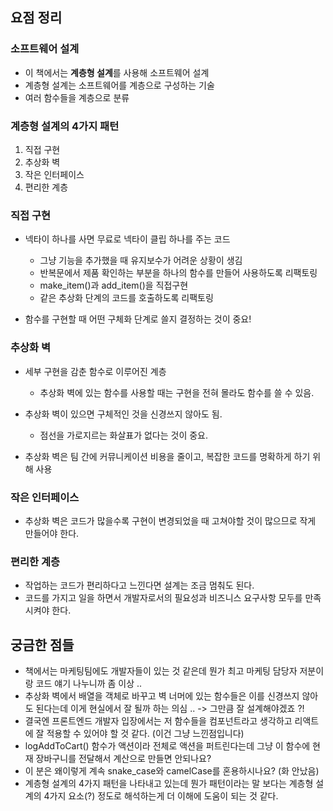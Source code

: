 ## 요점 정리

### 소프트웨어 설계

-   이 책에서는 **계층형 설계**를 사용해 소프트웨어 설계
-   계층형 설계는 소프트웨어를 계층으로 구성하는 기술
-   여러 함수들을 계층으로 분류

### 계층형 설계의 4가지 패턴

1. 직접 구현
2. 추상화 벽
3. 작은 인터페이스
4. 편리한 계층

### 직접 구현

-   넥타이 하나를 사면 무료로 넥타이 클립 하나를 주는 코드

    -   그냥 기능을 추가했을 때 유지보수가 어려운 상황이 생김
    -   반복문에서 제품 확인하는 부분을 하나의 함수를 만들어 사용하도록 리팩토링
    -   make_item()과 add_item()을 직접구현
    -   같은 추상화 단계의 코드를 호출하도록 리팩토링

-   함수를 구현할 때 어떤 구체화 단계로 쓸지 결정하는 것이 중요!

### 추상화 벽

-   세부 구현을 감춘 함수로 이루어진 계층

    -   추상화 벽에 있는 함수를 사용할 때는 구현을 전혀 몰라도 함수를 쓸 수 있음.

-   추상화 벽이 있으면 구체적인 것을 신경쓰지 않아도 됨.

    -   점선을 가로지르는 화살표가 없다는 것이 중요.

-   추상화 벽은 팀 간에 커뮤니케이션 비용을 줄이고, 복잡한 코드를 명확하게 하기 위해 사용

### 작은 인터페이스

-   추상화 벽은 코드가 많을수록 구현이 변경되었을 때 고쳐야할 것이 많으므로 작게 만들어야 한다.

### 편리한 계층

-   작업하는 코드가 편리하다고 느낀다면 설계는 조금 멈춰도 된다.
-   코드를 가지고 일을 하면서 개발자로서의 필요성과 비즈니스 요구사항 모두를 만족시켜야 한다.

## 궁금한 점들

-   책에서는 마케팅팀에도 개발자들이 있는 것 같은데 뭔가 최고 마케팅 담당자 저분이랑 코드 얘기 나누니까 좀 이상 ..
-   추상화 벽에서 배열을 객체로 바꾸고 벽 너머에 있는 함수들은 이를 신경쓰지 않아도 된다는데 이게 현실에서 잘 될까 하는 의심 .. -> 그만큼 잘 설계해야겠죠 ?!
-   결국엔 프론트엔드 개발자 입장에서는 저 함수들을 컴포넌트라고 생각하고 리액트에 잘 적용할 수 있어야 할 것 같다. (이건 그냥 느낀점입니다)
-   logAddToCart() 함수가 액션이라 전체로 액션을 퍼트린다는데 그냥 이 함수에 현재 장바구니를 전달해서 계산으로 만들면 안되나요?
-   이 분은 왜이렇게 계속 snake_case와 camelCase를 혼용하시나요? (화 안났음)
-   계층형 설계의 4가지 패턴을 나타내고 있는데 뭔가 패턴이라는 말 보다는 계층형 설계의 4가지 요소(?) 정도로 해석하는게 더 이해에 도움이 되는 것 같다.
